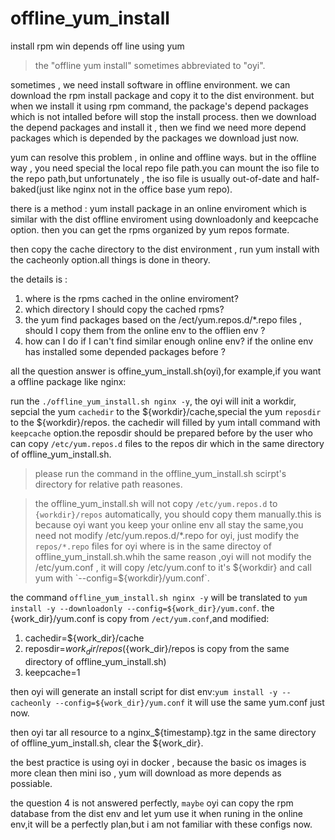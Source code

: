 # offline_yum_install
install rpm win depends off line using yum

>the "offline yum install" sometimes abbreviated to "oyi".

sometimes , we need install software in offline environment.
we can download the rpm install package and copy it to the dist environment. 
but when we install it using rpm command, the package's depend packages which is not intalled before will stop the install process.
then we download the depend packages and install it , then we find we need more depend packages which is depended by the packages we download just now.

yum can resolve this problem , in online and offline ways. but in the offline way , you need special the local repo file path.you can mount the iso file to the repo path,but unfortunately , the iso file is usually out-of-date and half-baked(just like nginx not in the office base yum repo).

there is a method : yum install package in an online enviroment which is similar with the dist offline enviroment using downloadonly and keepcache option. then you can get the rpms organized by yum repos formate.

then copy the cache directory to the dist environment , run yum install with the cacheonly option.all things is done in theory.

the details is :
1. where is the rpms cached in the online enviroment?
2. which directory I should copy the cached rpms?
3. the yum find packages  based on the /ect/yum.repos.d/*.repo files , should I copy them from the online env to the offlien env ?
4. how can I do if I can't find similar enough online env? if the online env has installed some depended packages before ?

all the question answer is offine_yum_install.sh(oyi),for example,if you want a offline package like nginx:

run the `./offline_yum_install.sh nginx -y`, the oyi will init a workdir, sepcial the yum `cachedir` to the ${workdir}/cache,special the yum `reposdir` to the ${workdir}/repos. the cachedir will filled by yum intall command with `keepcache` option.the reposdir should be prepared before by the user who can copy `/etc/yum.repos.d` files to the repos dir which in the same directory of offline_yum_install.sh.

>please run the command in the offline_yum_install.sh scirpt's directory for relative path reasones.

>the  offline_yum_install.sh will not copy `/etc/yum.repos.d` to `{workdir}/repos` automatically, you should copy them manually.this is because oyi want you keep your online env all stay the same,you need not modify /etc/yum.repos.d/*.repo for oyi, just modify the `repos/*.repo` files for oyi where is in  the same directoy of  offline_yum_install.sh.whih the same reason ,oyi will not modify the /etc/yum.conf , it will copy /etc/yum.conf to it's ${workdir} and call yum with `--config=${workdir}/yum.conf`.

the command `offline_yum_install.sh nginx -y` will be translated to `yum install -y --downloadonly --config=${work_dir}/yum.conf`. the {work_dir}/yum.conf is copy from `/ect/yum.conf`,and modified:
1. cachedir=${work_dir}/cache
2. reposdir=${work_dir}/repos (${work_dir}/repos is copy from the same directory of offline_yum_install.sh)
3. keepcache=1

then oyi will generate an install script for dist env:`yum install -y --cacheonly --config=${work_dir}/yum.conf`
it will use the same yum.conf just now.

then oyi tar all resource to a nginx_${timestamp}.tgz in the same directory of offline_yum_install.sh, clear the ${work_dir}.

the best practice is using oyi in docker , because the basic os images is more clean then mini iso , yum will download as more depends as possiable.

the question 4 is not answered perfectly, `maybe` oyi can copy the rpm database from the dist env and let yum use it when runing in the online env,it will be a perfectly plan,but i am not familiar with these configs now.


